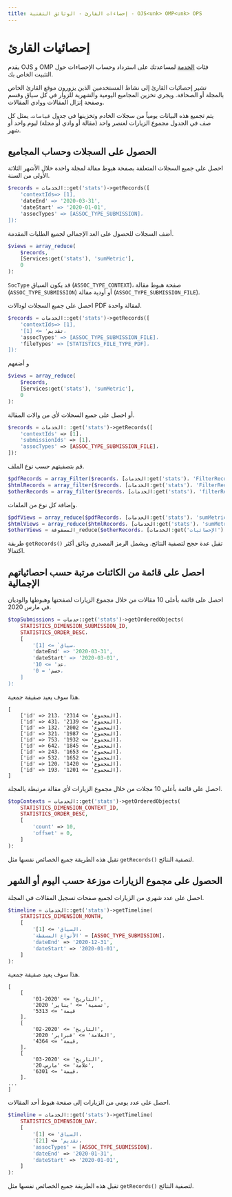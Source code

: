 ```yaml
---
title: إحصاءات القارئ - الوثائق التقنية - OJS<unk> OMP<unk> OPS
---
```


# إحصائيات القارئ

يقدم OJS و OMP فئات [الخدمة](architecture-services.md) لمساعدتك على استرداد وحساب الإحصاءات حول التثبيت الخاص بك.

تشير إحصائيات القارئ إلى نشاط المستخدمين الذين يزورون موقع القارئ الخاص بالمجلة أو الصحافة. ويجري تخزين المجاميع اليومية والشهرية للزوار في كل سياق وقسم وصفحة إنزال المقالات ووادي المقالات.

يتم تجميع هذه البيانات يومياً من سجلات الخادم وتخزينها في جدول `قياسات`. يمثل كل صف في الجدول مجموع الزيارات لعنصر واحد (مقالة أو وادي أو مجلة) ليوم واحد أو شهر.

## الحصول على السجلات وحساب المجاميع

احصل على جميع السجلات المتعلقة بصفحة هبوط مقالة لمجلة واحدة خلال الأشهر الثلاثة الأولى من السنة.

```php
$records = الخدمات::get('stats')->getRecords([
    'contextIds=> [1],
    'dateEnd' => '2020-03-31',
    'dateStart' => '2020-01-01',
    'assocTypes' => [ASSOC_TYPE_SUBMISSION]،
])؛
```

أضف السجلات للحصول على العد الإجمالي لجميع الطلبات المقدمة.

```php
$views = array_reduce(
    $records,
    [Services:get('stats'), 'sumMetric'],
    0
)؛
```

`SocType` قد يكون السياق (`ASSOC_TYPE_CONTEXT`)، صفحة هبوط مقالة (`ASSOC_TYPE_SUBMISSION`) أو أودية مقالة (`ASSOC_TYPE_SUBMISSION_FILE`).

احصل على جميع السجلات لودالات PDF لمقالة واحدة.

```php
$records = الخدمات::get('stats')->getRecords([
    'contextIds=> [1],
    'تقديم' => [1]،
    'assocTypes' => [ASSOC_TYPE_SUBMISSION_FILE]،
    'fileTypes' => [STATISTICS_FILE_TYPE_PDF]،
])؛
```

و أضفهم

```php
$views = array_reduce(
    $records,
    [Services:get('stats'), 'sumMetric'],
    0
)؛
```

أو احصل على جميع السجلات لأي من والات المقالة.

```php
$records = الخدمات: :get('stats')->getRecords([
    'contextIds' => [1]،
    'submissionIds' => [1]،
    'assocTypes' => [ASSOC_TYPE_SUBMISSION_FILE]،
])؛
```

قم بتصفيتهم حسب نوع الملف.

```php
$pdfRecords = array_Filter($records، [الخدمات:get('stats')، 'FilterRecordPdf'])؛
$htmlRecords = array_filter($records، [الخدمات:get('stats')، 'FilterRecordHtml'])؛
$otherRecords = array_filter($records، [الخدمات:get('stats')، 'filterRecordOther'])؛
```

وإضافة كل نوع من الملفات.

```php
$pdfViews = array_reduce($pdfRecords، [الخدمات:get('stats')، 'sumMetric'، 0)؛
$htmlViews = array_reduce($htmlRecords، [الخدمات:get('stats')، 'sumMetric'، 0)؛
$otherViews = المصفوفة_reduce($otherRecords، [الخدمات:get('الإحصائيات')، 'sumMetric'، 0)؛
```

طريقة `getRecords()` تقبل عدة حجج لتصفية النتائج. ويشمل الرمز المصدري وثائق أكثر اكتمالا.

## احصل على قائمة من الكائنات مرتبة حسب احصائياتهم الإجمالية

احصل على قائمة بأعلى 10 مقالات من خلال مجموع الزيارات لصفحتها وهبوطها والوديان في مارس 2020.

```php
$topSubmissions = خدمات::get('stats')->getOrderedObjects(
    STATISTICS_DIMENSION_SUBMISSION_ID,
    STATISTICS_ORDER_DESC،
    [
        'سياق` => [1]،
        'dateEnd' => '2020-03-31',
        'dateStart' => '2020-03-01',
        'عد' => 10،
        'خصم' = 0،
    ]
)؛
```

هذا سوف يعيد صفيفة جمعية.

```
[
    ['id' => 213، 'المجموع' => 2314]،
    ['id' => 431، 'المجموع' => 2139]،
    ['id' => 132، 'المجموع' => 2002]،
    ['id' => 321، 'المجموع' => 1987]،
    ['id' => 753، 'المجموع' => 1932]،
    ['id' => 642، 'المجموع' => 1845]،
    ['id' => 243، 'المجموع' => 1653]،
    ['id' => 532، 'المجموع' => 1652]،
    ['id' => 120، 'المجموع' => 1420]،
    ['id' => 193، 'المجموع' => 1201]،
]
```

احصل على قائمة بأعلى 10 مجلات من خلال مجموع الزيارات لأي مقالة مرتبطة بالمجلة.

```php
$topContexts = الخدمات::get('stats')->getOrderedObjects(
    STATISTICS_DIMENSION_CONTEXT_ID,
    STATISTICS_ORDER_DESC,
    [
        'count' => 10,
        'offset' = 0,
    ]
)؛
```

تقبل هذه الطريقة جميع الخصائص نفسها مثل `getRecords()` لتصفية النتائج.

## الحصول على مجموع الزيارات موزعة حسب اليوم أو الشهر

احصل على عدد شهري من الزيارات لجميع صفحات تسجيل المقالات في المجلة.

```php
$timeline = الخدمات::get('stats')->getTimeline(
    STATISTICS_DIMENSION_MONTH,
    [
        'السياق' => [1]،
        'الأنواع المسقطة' = [ASSOC_TYPE_SUBMISSION]،
        'dateEnd' => '2020-12-31',
        'dateStart' => '2020-01-01',
    ]
)؛
```

هذا سوف يعيد صفيفة جمعية.

```
[
    [
        'التاريخ' => '2020-01',
        'تسمية' => 'يناير' 2020',
        'قيمة' => 5313
    ]،
    [
        'التاريخ' => '2020-02',
        'العلامة' => 'فبراير' 2020',
        'قيمة' => 4364,
    ]،
    [
        'التاريخ' => '2020-03',
        'علامة' => 'مارس،20',
        'قيمة' => 6301،
    ]،
...
]
```

احصل على عدد يومي من الزيارات إلى صفحة هبوط أحد المقالات.

```php
$timeline = الخدمات::get('stats')->getTimeline(
    STATISTICS_DIMENSION_DAY،
    [
        'السياق' => [1]،
        'تقديم' => [21]،
        'assocTypes' = [ASSOC_TYPE_SUBMISSION]،
        'dateEnd' => '2020-01-31',
        'dateStart' => '2020-01-01',
    ]
)؛
```

تقبل هذه الطريقة جميع الخصائص نفسها مثل `getRecords()` لتصفية النتائج.

